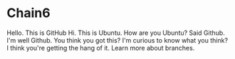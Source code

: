 # Chain6
Hello.  This is GitHub
Hi.  This is Ubuntu.
How are you Ubuntu? Said Github.
I'm well Github.  You think you got this?
I'm curious to know what you think?
I think you're getting the hang of it.  Learn more about branches.

